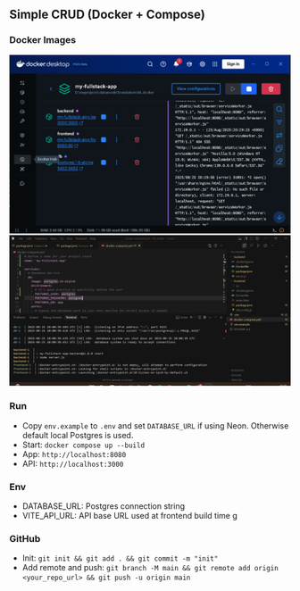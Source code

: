 ## Simple CRUD (Docker + Compose)

### Docker Images

![Docker Overview](./pics/docker.png)
![Terminal Example](./pics/image.png)

### Run

- Copy `env.example` to `.env` and set `DATABASE_URL` if using Neon. Otherwise default local Postgres is used.
- Start: `docker compose up --build`
- App: `http://localhost:8080`
- API: `http://localhost:3000`

### Env

- DATABASE_URL: Postgres connection string
- VITE_API_URL: API base URL used at frontend build time g

### GitHub

- Init: `git init && git add . && git commit -m "init"`
- Add remote and push: `git branch -M main && git remote add origin <your_repo_url> && git push -u origin main`
